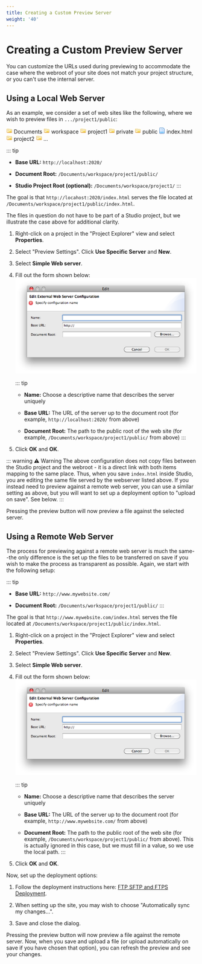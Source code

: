 ```yaml
---
title: Creating a Custom Preview Server
weight: '40'
---
```


# Creating a Custom Preview Server

You can customize the URLs used during previewing to accommodate the case where the webroot of your site does not match your project structure, or you can't use the internal server.

## Using a Local Web Server

As an example, we consider a set of web sites like the following, where we wish to preview files in `.../project1/public`:

![folder](./folder.png) Documents
![folder](./folder.png) workspace
![folder](./folder.png) project1
![folder](./folder.png) private
![folder](./folder.png) public
![page](./page.png) index.html
![folder](./folder.png) project2
![folder](./folder.png) ...

::: tip
* **Base URL:** `http://localhost:2020/`

* **Document Root:** `/Documents/workspace/project1/public/`

* **Studio Project Root (optional):** `/Documents/workspace/project1/`
:::

The goal is that `http://locahost:2020/index.html` serves the file located at `/Documents/workspace/project1/public/index.html`.

The files in question do not have to be part of a Studio project, but we illustrate the case above for additional clarity.

1. Right-click on a project in the "Project Explorer" view and select **Properties**.

2. Select "Preview Settings". Click **Use Specific Server** and **New**.

3. Select **Simple Web server**.

4. Fill out the form shown below:
    ![Screen_shot_2011-04-22_at_2.29.43_PM](./Screen_shot_2011-04-22_at_2.29.43_PM.png)

    ::: tip
    * **Name:** Choose a descriptive name that describes the server uniquely

    * **Base URL:** The URL of the server up to the document root (for example, `http://localhost:2020/` from above)

    * **Document Root:** The path to the public root of the web site (for example, `/Documents/workspace/project1/public/` from above)
    :::

5. Click **OK** and **OK**.

::: warning ⚠️ Warning
The above configuration does not copy files between the Studio project and the webroot - it is a direct link with both items mapping to the same place. Thus, when you save `index.html` inside Studio, you are editing the same file served by the webserver listed above. If you instead need to preview against a remote web server, you can use a similar setting as above, but you will want to set up a deployment option to "upload on save". See below.
:::

Pressing the preview button will now preview a file against the selected server.

## Using a Remote Web Server

The process for previewing against a remote web server is much the same--the only difference is the set up the files to be transferred on save if you wish to make the process as transparent as possible. Again, we start with the following setup:

::: tip
* **Base URL:** `http://www.mywebsite.com/`[](http://www.mywebsite.com/)

* **Document Root:** `/Documents/workspace/project1/public/`
:::

The goal is that `http://www.mywebsite.com/index.html` serves the file located at `/Documents/workspace/project1/public/index.html`.

1. Right-click on a project in the "Project Explorer" view and select **Properties**.

2. Select "Preview Settings". Click **Use Specific Server** and **New**.

3. Select **Simple Web server**.

4. Fill out the form shown below:
    ![Screen_shot_2011-04-22_at_2.29.43_PM](./Screen_shot_2011-04-22_at_2.29.43_PM.png)

    ::: tip
    * **Name:** Choose a descriptive name that describes the server uniquely

    * **Base URL:** The URL of the server up to the document root (for example, `http://www.mywebsite.com/` from above)

    * **Document Root:** The path to the public root of the web site (for example, `/Documents/workspace/project1/public/` from above). This is actually ignored in this case, but we must fill in a value, so we use the local path.
    :::

5. Click **OK** and **OK**.

Now, set up the deployment options:

1. Follow the deployment instructions here: [FTP SFTP and FTPS Deployment](/guide/Axway_Appcelerator_Studio/Axway_Appcelerator_Studio_Guide/Web_Development/Publishing/FTP_SFTP_and_FTPS_Deployment/).

2. When setting up the site, you may wish to choose "Automatically sync my changes...".

3. Save and close the dialog.

Pressing the preview button will now preview a file against the remote server. Now, when you save and upload a file (or upload automatically on save if you have chosen that option), you can refresh the preview and see your changes.
